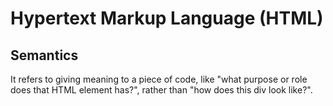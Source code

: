 # Hypertext Markup Language (HTML)

## Semantics

It refers to giving meaning to a piece of code, like "what purpose or role does that HTML element has?", rather than "how does this div look like?".
